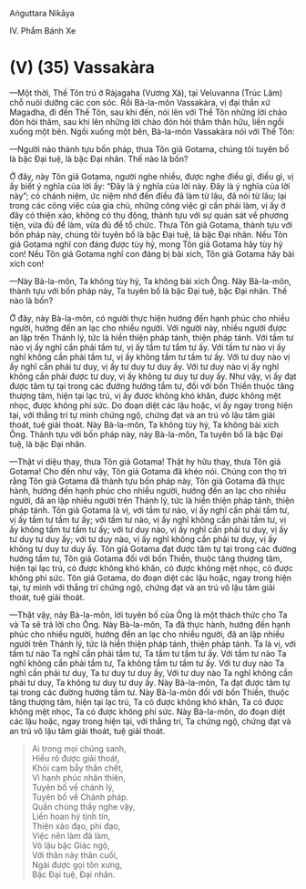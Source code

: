 Aṅguttara Nikāya

IV. Phẩm Bánh Xe

# (V) (35) Vassakàra

—Một thời, Thế Tôn trú ở Ràjagaha (Vương Xá), tại Veluvanna (Trúc Lâm) chỗ nuôi dưỡng các con sóc. Rồi Bà-la-môn Vassakàra, vị đại thần xứ Magadha, đi đến Thế Tôn, sau khi đến, nói lên với Thế Tôn những lời chào đón hỏi thăm, sau khi lên những lời chào đón hỏi thăm thân hữu, liền ngồi xuống một bên. Ngồi xuống một bên, Bà-la-môn Vassakàra nói với Thế Tôn:

—Người nào thành tựu bốn pháp, thưa Tôn giả Gotama, chúng tôi tuyên bố là bậc Ðại tuệ, là bậc Ðại nhân. Thế nào là bốn?

Ở đây, này Tôn giả Gotama, người nghe nhiều, được nghe điều gì, điều gì, vị ấy biết ý nghĩa của lời ấy: “Ðây là ý nghĩa của lời này. Ðây là ý nghĩa của lời này”; có chánh niệm, ức niệm nhớ đến điều đã làm từ lâu, đã nói từ lâu; lại trong các công việc của gia chủ, những công việc gì cần phải làm, vị ấy ở đây có thiện xảo, không có thụ động, thành tựu với sự quán sát về phương tiện, vừa đủ để làm, vừa đủ để tổ chức. Thưa Tôn giả Gotama, thành tựu với bốn pháp này, chúng tôi tuyên bố là bậc Ðại tuệ, là bậc Ðại nhân. Nếu Tôn giả Gotama nghĩ con đáng được tùy hỷ, mong Tôn giả Gotama hãy tùy hỷ con! Nếu Tôn giả Gotama nghĩ con đáng bị bài xích, Tôn giả Gotama hãy bài xích con!

—Này Bà-la-môn, Ta không tùy hỷ, Ta không bài xích Ông. Này Bà-la-môn, thành tựu với bốn pháp này, Ta tuyên bố là bậc Ðại tuệ, bậc Ðại nhân. Thế nào là bốn?

Ở đây, này Bà-la-môn, có người thực hiện hướng đến hạnh phúc cho nhiều người, hướng đến an lạc cho nhiều người. Với người này, nhiều người được an lập trên Thánh lý, tức là hiền thiện pháp tánh, thiện pháp tánh. Với tầm tư nào vị ấy nghĩ cần phải tầm tư, vị ấy tầm tư tầm tư ấy. Với tầm tư nào vị ấy nghĩ không cần phải tầm tư, vị ấy không tầm tư tầm tư ấy. Với tư duy nào vị ấy nghĩ cần phải tư duy, vị ấy tư duy tư duy ấy. Với tư duy nào vị ấy nghĩ không cần phải được tư duy, vị ấy không tư duy tư duy ấy. Như vậy, vị ấy đạt được tâm tự tại trong các đường hướng tầm tư, đối với bốn Thiền thuộc tăng thượng tâm, hiện tại lạc trú, vị ấy được không khó khăn, được không mệt nhọc, được không phí sức. Do đoạn diệt các lậu hoặc, vị ấy ngay trong hiện tại, với thắng trí tự mình chứng ngộ, chứng đạt và an trú vô lậu tâm giải thoát, tuệ giải thoát. Này Bà-la-môn, Ta không tùy hỷ, Ta không bài xích Ông. Thành tựu với bốn pháp này, này Bà-la-môn, Ta tuyên bố là bậc Ðại tuệ, là bậc Ðại nhân.

—Thật vi diệu thay, thưa Tôn giả Gotama! Thật hy hữu thay, thưa Tôn giả Gotama! Cho đến như vậy, Tôn giả Gotama đã khéo nói. Chúng con thọ trì rằng Tôn giả Gotama đã thành tựu bốn pháp này, Tôn giả Gotama đã thực hành, hướng đến hạnh phúc cho nhiều người, hướng đến an lạc cho nhiều người, đã an lập nhiều người trên Thánh lý, tức là hiền thiện pháp tánh, thiện pháp tánh. Tôn giả Gotama là vị, với tầm tư nào, vị ấy nghĩ cần phải tầm tư, vị ấy tầm tư tầm tư ấy; với tầm tư nào, vị ấy nghĩ không cần phải tầm tư, vị ấy không tầm tư tầm tư ấy; với tư duy nào, vị ấy nghĩ cần phải tư duy, vị ấy tư duy tư duy ấy; với tư duy nào, vị ấy nghĩ không cần phải tư duy, vị ấy không tư duy tư duy ấy. Tôn giả Gotama đạt được tâm tự tại trong các đường hướng tầm tư, Tôn giả Gotama đối với bốn Thiền, thuộc tăng thượng tâm, hiện tại lạc trú, có được không khó khăn, có được không mệt nhọc, có được không phí sức. Tôn giả Gotama, do đoạn diệt các lậu hoặc, ngay trong hiện tại, tự mình với thắng trí chứng ngộ, chứng đạt và an trú vô lậu tâm giải thoát, tuệ giải thoát.

—Thật vậy, này Bà-la-môn, lời tuyên bố của Ông là một thách thức cho Ta và Ta sẽ trả lời cho Ông. Này Bà-la-môn, Ta đã thực hành, hướng đến hạnh phúc cho nhiều người, hướng đến an lạc cho nhiều người, đã an lập nhiều người trên Thánh lý, tức là hiền thiện pháp tánh, thiện pháp tánh. Ta là vị, với tầm tư nào Ta nghĩ cần phải tầm tư, Ta tầm tư tầm tư ấy. Với tầm tư nào Ta nghĩ không cần phải tầm tư, Ta không tầm tư tầm tư ấy. Với tư duy nào Ta nghĩ cần phải tư duy, Ta tư duy tư duy ấy, Với tư duy nào Ta nghĩ không cần phải tư duy, Ta không tư duy tư duy ấy. Này Bà-la-môn, Ta đạt được tâm tự tại trong các đường hướng tầm tư. Này Bà-la-môn đối với bốn Thiền, thuộc tăng thượng tâm, hiện tại lạc trú, Ta có được không khó khăn, Ta có được không mệt nhọc, Ta có được không phí sức. Này Bà-la-môn, do đoạn diệt các lậu hoặc, ngay trong hiện tại, với thắng trí, Ta chứng ngộ, chứng đạt và an trú vô lậu tâm giải thoát, tuệ giải thoát.

> Ai trong mọi chúng sanh,  
> Hiểu rõ được giải thoát,  
> Khỏi cạm bẫy thần chết,  
> Vì hạnh phúc nhân thiên,  
> Tuyên bố về chánh lý,  
> Tuyên bố về Chánh pháp.  
> Quần chúng thấy nghe vậy,  
> Liền hoan hỷ tịnh tín,  
> Thiện xảo đạo, phi đạo,  
> Việc nên làm đã làm,  
> Vô lậu bậc Giác ngộ,  
> Với thân này thân cuối,  
> Ngài được gọi tôn xưng,  
> Bậc Ðại tuệ, Ðại nhân.

